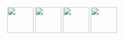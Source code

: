 <img src="https://user-images.githubusercontent.com/17225098/37941759-cdbe3f4a-313d-11e8-9dd1-467137ae6946.png" height=60>

<img src="https://user-images.githubusercontent.com/17225098/37941776-dfc42952-313d-11e8-87b4-350eb727df15.png" height=60>

<img src="https://user-images.githubusercontent.com/17225098/37941790-f125b8dc-313d-11e8-88ff-402c22e56634.png" height=60>

<img src="https://user-images.githubusercontent.com/17225098/37941796-fe013040-313d-11e8-9ada-2b5df1e97e22.png" height=60>
